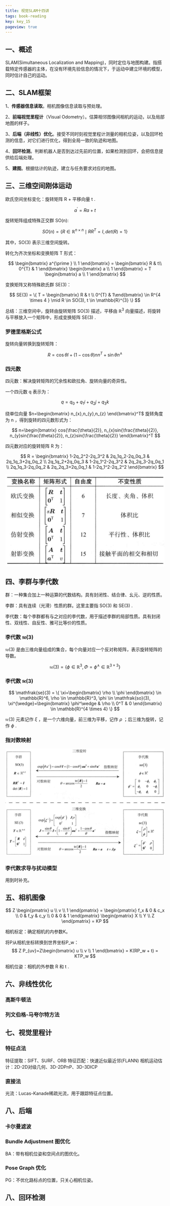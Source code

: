 ```yaml
---
title: 视觉SLAM十四讲
tags: book-reading
key: key_15
pageview: true
---
```


## 一、概述

SLAM(Simultaneous Localization and Mapping)，同时定位与地图构建。指搭载特定传感器的主体，在没有环境先验信息的情况下，于运动中建立环境的模型，同时估计自己的运动。

## 二、SLAM框架

1、**传感器信息读取**。相机图像信息读取与预处理。

2、**前端视觉里程计**（Visual Odometry）。估算相邻图像间相机的运动，以及局部地图的样子。

3、**后端（非线性）优化**。接受不同时刻视觉里程计测量的相机位姿，以及回环检测的信息，对它们进行优化，得到全局一致的轨迹和地图。

4、**回环检测**。判断机器人是否到达过先前的位置，如果检测到回环，会把信息提供给后端处理。

5、**建图**。根据估计的轨迹，建立与任务要求对应的地图。

## 三、三维空间刚体运动

欧氏空间坐标变化：旋转矩阵 R + 平移向量 t .

$$
a^{\prime} = Ra+t
$$

旋转矩阵组成特殊正交群 SO(n):

$$
SO(n) = \{ R \in \mathbb{R}^{n \times n} \mid RR^{T}=I,det(R)=1 \}
$$

其中，SO(3) 表示三维空间旋转。

转化为齐次坐标和变换矩阵 T 形式：

$$
\begin{bmatrix} a^{\prime } \\ 1 \end{bmatrix} = \begin{bmatrix} R & t\\ 0^{T} & 1 \end{bmatrix} \begin{bmatrix} a \\ 1 \end{bmatrix} = T \begin{bmatrix} a \\ 1 \end{bmatrix}
$$

变换矩阵又称特殊欧氏群 SE(3)：

$$
SE(3) = \{ T = \begin{bmatrix} R & t \\ 0^{T} & 1\end{bmatrix} \in R^{4 \times 4 } \mid R \in SO(3), t \in \mathbb{R}^{3} \}
$$

总结：三维空间中，旋转由旋转矩阵 SO(3) 描述，平移由 $\mathbb{R}^3$ 向量描述，将旋转与平移放入一个矩阵中，形成变换矩阵 SE(3) .

### 罗德里格斯公式

旋转向量转换到旋转矩阵：

$$
R=\cos\theta I +(1-\cos\theta)nn^T+\sin\theta n^\wedge
$$

### 四元数

四元数：解决旋转矩阵的冗余性和欧拉角、旋转向量的奇异性。

一个四元数 q 表示为：

$$
q = q_{0} + q_{1}i + q_{2}j + q_{3}k
$$

绕单位向量 $n=\begin{bmatrix} n_{x},n_{y},n_{z} \end{bmatrix}^T$ 旋转角度为 n ，得到旋转的四元数形式为：

$$
n=\begin{bmatrix} cos{\frac{\theta}{2}}, n_{x}sin{\frac{\theta}{2}}, n_{y}sin{\frac{\theta}{2}}, n_{z}sin{\frac{\theta}{2}} \end{bmatrix}^T
$$

四元数对应的旋转矩阵 R 为：

$$
R = \begin{bmatrix} 1-2q_2^2-2q_3^2 & 2q_1q_2-2q_0q_3 & 2q_1q_3+2q_0q_2 \\ 2q_1q_2+2q_0q_3 & 1-2q_1^2-2q_3^2 & 2q_2q_3-2q_0q_1 \\ 2q_1q_3-2q_0q_2 & 2q_2q_3+2q_0q_1 & 1-2q_1^2-2q_2^2  \end{bmatrix}
$$

![常见变换](/assets/images/blog/slam_common_transition.png)

## 四、李群与李代数

群：一种集合加上一种运算的代数结构。具有封闭性、结合律、幺元、逆的性质。

李群：具有连续（光滑）性质的群。这里主要指 SO(3) 和 SE(3) .

李代数：每个李群都有与之对应的李代数，用于描述李群的局部性质。具有封闭性、双线性、自反性、雅可比等价的性质。

### 李代数 $\mathfrak{so}(3)$

$\mathfrak{so}(3)$ 是由三维向量组成的集合，每个向量对应一个反对称矩阵，表示旋转矩阵的导数。

$$
\mathfrak{so}(3) = \{ \phi \in \mathbb{R}^3, \Phi=\phi^{\wedge}  \in \mathbb{R}^{3 \times 3} \}
$$

### 李代数 $\mathfrak{se}(3)$

$$
\mathfrak{se}(3) = \{ \xi=\begin{bmatrix} \rho \\ \phi \end{bmatrix} \in \mathbb{R}^6, \rho \in \mathbb{R}^3, \phi \in \mathfrak{so}(3), \xi^{\wedge}=\begin{bmatrix} \phi^\wedge & \rho \\ 0^T & 0 \end{bmatrix} \in \mathbb{R}^{4 \times 4} \}
$$

$\mathfrak{se}(3)$ 元素记作 $\xi$ ，是一个六维向量，前三维为平移，记作 $\rho$ ；后三维为旋转，记作 $\phi$ .

### 指对数映射

![指对数映射](/assets/images/blog/slam_so3_se3.png)

### 李代数求导与扰动模型

用到时补充。

## 五、相机图像

$$
Z \begin{pmatrix} u \\ v \\ 1 \end{pmatrix} = \begin{pmatrix} f_x & 0 & c_x \\ 0 & f_y & c_y \\ 0 & 0 & 1 \end{pmatrix} \begin{pmatrix} X \\ Y \\ Z \end{pmatrix} = KP
$$

相机标定：确定相机的内参数K。

将P从相机坐标转换到世界坐标P_w：
$$
Z P_{uv}=Z\begin{bmatrix} u \\ v \\ 1 \end{bmatrix} = K(RP_w + t) = KTP_w
$$

相机位姿：相机的外参数 R 和 t .

## 六、非线性优化

### 高斯牛顿法

### 列文伯格-马夸尔特方法

## 七、视觉里程计

### 特征点法

特征提取：SIFT、SURF、ORB
特征匹配：快速近似最近邻(FLANN)
相机运动估计：2D-2D对级几何、3D-2DPnP、3D-3DICP

### 直接法

光流：Lucas-Kanade稀疏光流，用于跟踪特征点位置。

## 八、后端

### 卡尔曼滤波

### Bundle Adjustment 图优化

BA：带有相机位姿和空间点的图优化。

### Pose Graph 优化

PG：不优化路标点的位置，只关心相机位姿。

## 八、回环检测

